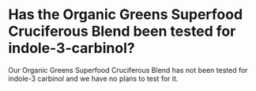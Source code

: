 # Has the Organic Greens Superfood Cruciferous Blend been tested for indole-3-carbinol?

Our Organic Greens Superfood Cruciferous Blend has not been tested for indole-3 carbinol and we have no plans to test for it.